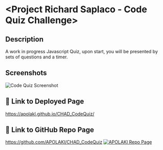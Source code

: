# <Project Richard Saplaco - Code Quiz Challenge>

## Description

A work in progress Javascript Quiz, upon start, you will be presented by sets of questions and a timer.


## Screenshots

![Code Quiz Screenshot](https://apolakl.github.io/CHAD_CodeQuiz/assets/SS-CodeQuiz.jpg)


## 🔗 Link to Deployed Page
https://apolakl.github.io/CHAD_CodeQuiz/

## 🔗 Link to GitHub Repo Page
https://github.com/APOLAKl/CHAD_CodeQuiz  [![APOLAKl Repo Page](https://img.shields.io/github/stars/APOLAKl/CHAD_CodeQuiz?style=social)](https://github.com/APOLAKl/CHAD_CodeQuiz)
